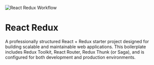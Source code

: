 ![React Redux Workflow](./assets/redux.jpg)

# React Redux

A professionally structured React + Redux starter project designed for building scalable and maintainable web applications.
This boilerplate includes Redux Toolkit, React Router, Redux Thunk (or Saga), and is configured for both development and production environments.
